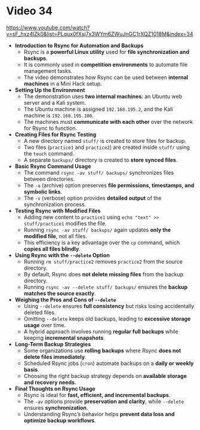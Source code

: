 # Video 34
https://www.youtube.com/watch?v=sF_hxz4lZk0&list=PLqux0fXsj7x3WYm6ZWuJnGC1rXQZ1018M&index=34

- **Introduction to Rsync for Automation and Backups**
    - Rsync is a **powerful Linux utility** used for **file synchronization and backups**.
    - It is commonly used in **competition environments** to automate file management tasks.
    - The video demonstrates how Rsync can be used between **internal machines** in a Mini Hack setup.
- **Setting Up the Environment**
    - The demonstration uses **two internal machines**: an Ubuntu web server and a Kali system.
    - The Ubuntu machine is assigned `192.168.195.2`, and the Kali machine is `192.168.195.100`.
    - The machines must **communicate with each other** over the network for Rsync to function.
- **Creating Files for Rsync Testing**
    - A new directory named `stuff/` is created to store files for backup.
    - Two files (`practice1` and `practice2`) are created inside `stuff/` using the `touch` command.
    - A separate `backups/` directory is created to **store synced files**.
- **Basic Rsync Command Usage**
    - The command `rsync -av stuff/ backups/` synchronizes files between directories.
    - The `-a` (archive) option preserves **file permissions, timestamps, and symbolic links**.
    - The `-v` (verbose) option provides **detailed output** of the synchronization process.
- **Testing Rsync with Modified Files**
    - Adding new content to `practice1` using `echo "text" >> stuff/practice1` modifies the file.
    - Running `rsync -av stuff/ backups/` again updates **only the modified file**, not all files.
    - This efficiency is a key advantage over the `cp` command, which **copies all files blindly**.
- **Using Rsync with the `--delete` Option**
    - Running `rm stuff/practice2` removes `practice2` from the source directory.
    - By default, Rsync does **not delete missing files** from the backup directory.
    - Running `rsync -av --delete stuff/ backups/` ensures the **backup matches the source exactly**.
- **Weighing the Pros and Cons of `--delete`**
    - Using `--delete` ensures **full consistency** but risks losing accidentally deleted files.
    - Omitting `--delete` keeps old backups, leading to **excessive storage usage** over time.
    - A hybrid approach involves running **regular full backups** while keeping **incremental snapshots**.
- **Long-Term Backup Strategies**
    - Some organizations use **rolling backups** where Rsync **does not delete files immediately**.
    - Scheduled Rsync jobs (`cron`) automate backups on a **daily or weekly basis**.
    - Choosing the right backup strategy depends on **available storage and recovery needs**.
- **Final Thoughts on Rsync Usage**
    - Rsync is ideal for **fast, efficient, and incremental backups**.
    - The `-av` options provide **preservation and clarity**, while `--delete` ensures **synchronization**.
    - Understanding Rsync’s behavior helps **prevent data loss and optimize backup workflows**.